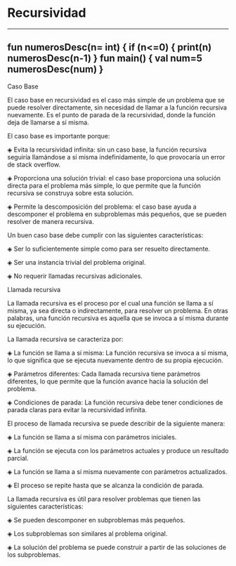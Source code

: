 # Recursividad 
----
fun numerosDesc(n= int) {
  if (n<=0)
  {
  print(n)
  numerosDesc(n-1)
}
fun main()
{
 val num=5
 numerosDesc(num)
}
----
Caso Base
 
El caso base en recursividad es el caso más simple de un problema que se puede resolver directamente, sin necesidad de llamar a la función recursiva nuevamente. Es el punto de parada de la recursividad, donde la función deja de llamarse a sí misma.

El caso base es importante porque:

◈ Evita la recursividad infinita: sin un caso base, la función recursiva seguiría llamándose a sí misma indefinidamente, lo que provocaría un error de stack overflow.

◈ Proporciona una solución trivial: el caso base proporciona una solución directa para el problema más simple, lo que permite que la función recursiva se construya sobre esta solución.

◈ Permite la descomposición del problema: el caso base ayuda a descomponer el problema en subproblemas más pequeños, que se pueden resolver de manera recursiva.

Un buen caso base debe cumplir con las siguientes características:

◈ Ser lo suficientemente simple como para ser resuelto directamente.

◈ Ser una instancia trivial del problema original.

◈ No requerir llamadas recursivas adicionales.

Llamada recursiva

La llamada recursiva es el proceso por el cual una función se llama a sí misma, ya sea directa o indirectamente, para resolver un problema. En otras palabras, una función recursiva es aquella que se invoca a sí misma durante su ejecución.

La llamada recursiva se caracteriza por:

◈ La función se llama a sí misma: La función recursiva se invoca a sí misma, lo que significa que se ejecuta nuevamente dentro de su propia ejecución.

◈ Parámetros diferentes: Cada llamada recursiva tiene parámetros diferentes, lo que permite que la función avance hacia la solución del problema.

◈ Condiciones de parada: La función recursiva debe tener condiciones de parada claras para evitar la recursividad infinita.

El proceso de llamada recursiva se puede describir de la siguiente manera:

◈ La función se llama a sí misma con parámetros iniciales.

◈ La función se ejecuta con los parámetros actuales y produce un resultado parcial.

◈ La función se llama a sí misma nuevamente con parámetros actualizados.

◈ El proceso se repite hasta que se alcanza la condición de parada.


La llamada recursiva es útil para resolver problemas que tienen las siguientes características:

◈ Se pueden descomponer en subproblemas más pequeños.

◈ Los subproblemas son similares al problema original.

◈ La solución del problema se puede construir a partir de las soluciones de los subproblemas.
